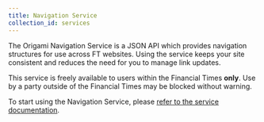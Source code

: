 ```yaml
---
title: Navigation Service
collection_id: services
---
```


The Origami Navigation Service is a JSON API which provides navigation structures for use across FT websites. Using the service keeps your site consistent and reduces the need for you to manage link updates.

This service is freely available to users within the Financial Times **only**. Use by a party outside of the Financial Times may be blocked without warning.

To start using the Navigation Service, please <a href="https://www.ft.com/__origami/service/navigation">refer to the service documentation</a>.
